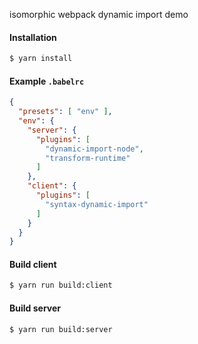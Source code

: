 isomorphic webpack dynamic import demo

#### Installation

```sh
$ yarn install
```

#### Example `.babelrc`

```json
{
  "presets": [ "env" ],
  "env": {
    "server": {
      "plugins": [
        "dynamic-import-node",
        "transform-runtime"
      ]
    },
    "client": {
      "plugins": [
        "syntax-dynamic-import"
      ]
    }
  }
}

```

#### Build client

```sh
$ yarn run build:client
```

#### Build server

```sh
$ yarn run build:server
```
